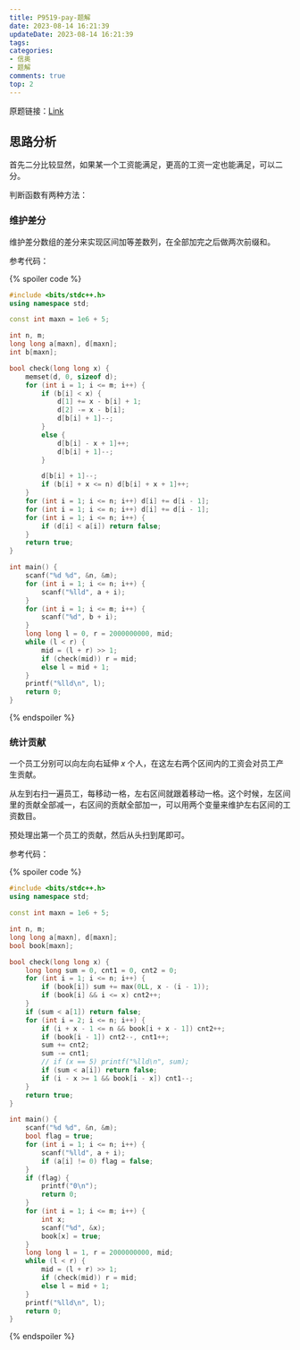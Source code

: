 ```yaml
---
title: P9519-pay-题解
date: 2023-08-14 16:21:39
updateDate: 2023-08-14 16:21:39
tags:
categories:
- 信奥
- 题解
comments: true
top: 2
---
```

原题链接：[Link](https://www.luogu.com.cn/problem/P9519)

<!--more-->

## 思路分析

首先二分比较显然，如果某一个工资能满足，更高的工资一定也能满足，可以二分。

判断函数有两种方法：

### 维护差分

维护差分数组的差分来实现区间加等差数列，在全部加完之后做两次前缀和。

参考代码：

{% spoiler code %}

```cpp
#include <bits/stdc++.h>
using namespace std;

const int maxn = 1e6 + 5;

int n, m;
long long a[maxn], d[maxn];
int b[maxn];

bool check(long long x) {
    memset(d, 0, sizeof d);
    for (int i = 1; i <= m; i++) {
        if (b[i] < x) {
            d[1] += x - b[i] + 1;
            d[2] -= x - b[i];
            d[b[i] + 1]--;
        }
        else {
            d[b[i] - x + 1]++;
            d[b[i] + 1]--;
        }

        d[b[i] + 1]--;
        if (b[i] + x <= n) d[b[i] + x + 1]++;
    }
    for (int i = 1; i <= n; i++) d[i] += d[i - 1];
    for (int i = 1; i <= n; i++) d[i] += d[i - 1];
    for (int i = 1; i <= n; i++) {
        if (d[i] < a[i]) return false;
    }
    return true;
}

int main() {
    scanf("%d %d", &n, &m);
    for (int i = 1; i <= n; i++) {
        scanf("%lld", a + i);
    }
    for (int i = 1; i <= m; i++) {
        scanf("%d", b + i);
    }
    long long l = 0, r = 2000000000, mid;
    while (l < r) {
        mid = (l + r) >> 1;
        if (check(mid)) r = mid;
        else l = mid + 1;
    }
    printf("%lld\n", l);
    return 0;
}
```
{% endspoiler %}

### 统计贡献

一个员工分别可以向左向右延伸 $x$ 个人，在这左右两个区间内的工资会对员工产生贡献。

从左到右扫一遍员工，每移动一格，左右区间就跟着移动一格。这个时候，左区间里的贡献全部减一，右区间的贡献全部加一，可以用两个变量来维护左右区间的工资数目。

预处理出第一个员工的贡献，然后从头扫到尾即可。

参考代码：

{% spoiler code %}
```cpp
#include <bits/stdc++.h>
using namespace std;

const int maxn = 1e6 + 5;

int n, m;
long long a[maxn], d[maxn];
bool book[maxn];

bool check(long long x) {
    long long sum = 0, cnt1 = 0, cnt2 = 0;
    for (int i = 1; i <= n; i++) {
        if (book[i]) sum += max(0LL, x - (i - 1));
        if (book[i] && i <= x) cnt2++;
    }
    if (sum < a[1]) return false;
    for (int i = 2; i <= n; i++) {
        if (i + x - 1 <= n && book[i + x - 1]) cnt2++;
        if (book[i - 1]) cnt2--, cnt1++;
        sum += cnt2;
        sum -= cnt1;
        // if (x == 5) printf("%lld\n", sum);
        if (sum < a[i]) return false;
        if (i - x >= 1 && book[i - x]) cnt1--;
    }
    return true;
}

int main() {
    scanf("%d %d", &n, &m);
    bool flag = true;
    for (int i = 1; i <= n; i++) {
        scanf("%lld", a + i);
        if (a[i] != 0) flag = false;
    }
    if (flag) {
        printf("0\n");
        return 0;
    }
    for (int i = 1; i <= m; i++) {
        int x;
        scanf("%d", &x);
        book[x] = true;
    }
    long long l = 1, r = 2000000000, mid;
    while (l < r) {
        mid = (l + r) >> 1;
        if (check(mid)) r = mid;
        else l = mid + 1;
    }
    printf("%lld\n", l);
    return 0;
}
```
{% endspoiler %}